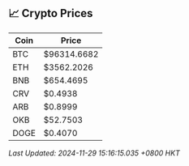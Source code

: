 ## 📈 Crypto Prices

| Coin | Price |
| ---- | ----- |
| BTC | $96314.6682 |
| ETH | $3562.2026 |
| BNB | $654.4695 |
| CRV | $0.4938 |
| ARB | $0.8999 |
| OKB | $52.7503 |
| DOGE | $0.4070 |

_Last Updated: 2024-11-29 15:16:15.035 +0800 HKT_